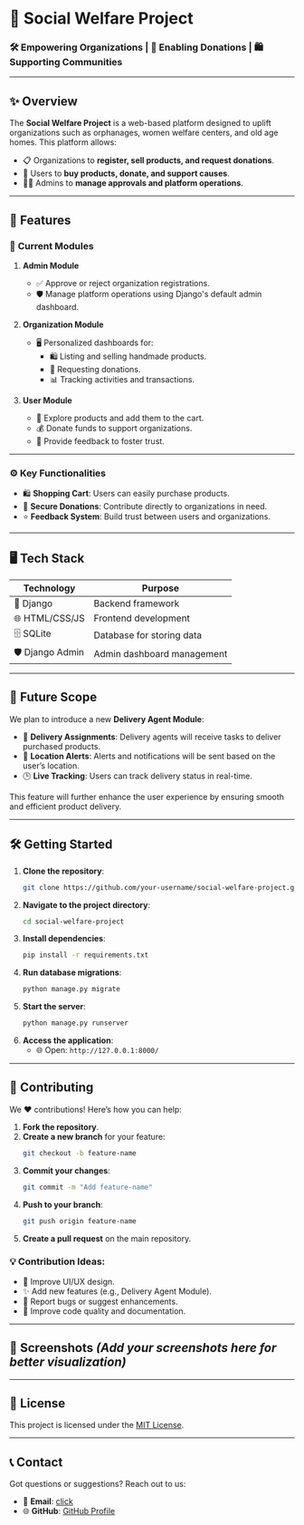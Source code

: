 
# 🌟 **Social Welfare Project**  

### 🛠️ Empowering Organizations | 💝 Enabling Donations | 🛍️ Supporting Communities  

---

## ✨ **Overview**  
The **Social Welfare Project** is a web-based platform designed to uplift organizations such as orphanages, women welfare centers, and old age homes. This platform allows:  
- 📋 Organizations to **register, sell products, and request donations**.  
- 👥 Users to **buy products, donate, and support causes**.  
- 👨‍💼 Admins to **manage approvals and platform operations**.  

---

## 🚀 **Features**  

### 📂 **Current Modules**  
1. **Admin Module**  
   - ✅ Approve or reject organization registrations.  
   - 🛡️ Manage platform operations using Django's default admin dashboard.  

2. **Organization Module**  
   - 🖥️ Personalized dashboards for:  
     - 🛍️ Listing and selling handmade products.  
     - 💸 Requesting donations.  
     - 📊 Tracking activities and transactions.  

3. **User Module**  
   - 🛒 Explore products and add them to the cart.  
   - 💰 Donate funds to support organizations.  
   - 📝 Provide feedback to foster trust.  

---

### ⚙️ **Key Functionalities**  
- 🛍️ **Shopping Cart**: Users can easily purchase products.  
- 🔐 **Secure Donations**: Contribute directly to organizations in need.  
- ⭐ **Feedback System**: Build trust between users and organizations.  

---

## 🖥️ **Tech Stack**  

| **Technology** | **Purpose**                 |  
|----------------|-----------------------------|  
| 🐍 Django      | Backend framework           |  
| 🌐 HTML/CSS/JS | Frontend development         |  
| 🗄️ SQLite      | Database for storing data   |  
| 🛡️ Django Admin | Admin dashboard management |  

---

## 🌟 **Future Scope**  

We plan to introduce a new **Delivery Agent Module**:  
- 🚚 **Delivery Assignments**: Delivery agents will receive tasks to deliver purchased products.  
- 📍 **Location Alerts**: Alerts and notifications will be sent based on the user’s location.  
- 🕒 **Live Tracking**: Users can track delivery status in real-time.  

This feature will further enhance the user experience by ensuring smooth and efficient product delivery.  

---

## 🛠️ **Getting Started**  

1. **Clone the repository**:  
   ```bash
   git clone https://github.com/your-username/social-welfare-project.git
   ```  
2. **Navigate to the project directory**:  
   ```bash
   cd social-welfare-project
   ```  
3. **Install dependencies**:  
   ```bash
   pip install -r requirements.txt
   ```  
4. **Run database migrations**:  
   ```bash
   python manage.py migrate
   ```  
5. **Start the server**:  
   ```bash
   python manage.py runserver
   ```  
6. **Access the application**:  
   - 🌐 Open: `http://127.0.0.1:8000/`  

---

## 🤝 **Contributing**  

We ❤️ contributions! Here’s how you can help:  
1. **Fork the repository**.  
2. **Create a new branch** for your feature:  
   ```bash
   git checkout -b feature-name
   ```  
3. **Commit your changes**:  
   ```bash
   git commit -m "Add feature-name"
   ```  
4. **Push to your branch**:  
   ```bash
   git push origin feature-name
   ```  
5. **Create a pull request** on the main repository.  

### 💡 Contribution Ideas:  
- 🎨 Improve UI/UX design.  
- ✨ Add new features (e.g., Delivery Agent Module).  
- 🐞 Report bugs or suggest enhancements.  
- 📖 Improve code quality and documentation.  

---

## 📸 **Screenshots** *(Add your screenshots here for better visualization)*  

---

## 📜 **License**  

This project is licensed under the [MIT License](LICENSE).  

---

## 📞 **Contact**  

Got questions or suggestions? Reach out to us:  
- 📧 **Email**: [click](mailto:ginto252@gmail.com)  
- 🌐 **GitHub**: [GitHub Profile](https://github.com/ginnto)  


